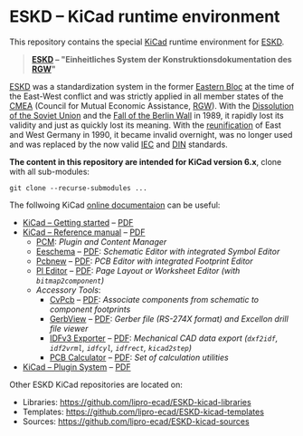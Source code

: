 # ESKD – KiCad runtime environment

This repository contains the special [KiCad] runtime environment for [ESKD].

> **[ESKD] – "Einheitliches System der Konstruktionsdokumentation des [RGW]"**

[ESKD] was a standardization system in the former [Eastern Bloc] at the time
of the East-West conflict and was strictly applied in all member states of the
[CMEA] (Council for Mutual Economic Assistance, [RGW]). With the
[Dissolution of the Soviet Union] and the [Fall of the Berlin Wall] in 1989,
it rapidly lost its validity and just as quickly lost its meaning. With the
[reunification] of East and West Germany in 1990, it became invalid overnight,
was no longer used and was replaced by the now valid [IEC] and [DIN] standards.

[KiCad]: https://www.kicad.org/ "A Cross Platform and Open Source Electronics Design Automation Suite"
[ESKD]: https://d-nb.info/551201940 "Deutsche Netionalbibliothek"
[DIN]: https://en.wikipedia.org/wiki/DIN "German: Deutsches Institut für Normung e.V."
[IEC]: https://en.wikipedia.org/wiki/International_Electrotechnical_Commission "International Electrotechnical Commission"
[RGW]: https://de.wikipedia.org/wiki/Rat_f%C3%BCr_gegenseitige_Wirtschaftshilfe "Rat für gegenseitige Wirtschaftshilfe"
[CMEA]: https://en.wikipedia.org/wiki/Comecon "Council for Mutual Economic Assistance"
[Eastern Bloc]: https://en.wikipedia.org/wiki/Eastern_Bloc "generally referred to the USSR and its satellite states"
[Dissolution of the Soviet Union]: https://en.wikipedia.org/wiki/Dissolution_of_the_Soviet_Union "1988–1991"
[Fall of the Berlin Wall]: https://en.wikipedia.org/wiki/Fall_of_the_Berlin_Wall "German: Mauerfall"
[reunification]: https://en.wikipedia.org/wiki/German_reunification "German: Deutsche Wiedervereinigung"

**The content in this repository are intended for KiCad version 6.x**,
clone with all sub-modules:

```
git clone --recurse-submodules ...
```

The follwoing KiCad [online documentaion](https://docs.kicad.org/master/)
can be useful:

* [KiCad – Getting started](https://docs.kicad.org/master/en/getting_started_in_kicad/)
  – [PDF](https://docs.kicad.org/master/en/getting_started_in_kicad/getting_started_in_kicad.pdf)
* [KiCad – Reference manual](https://docs.kicad.org/master/en/kicad/)
  – [PDF](https://docs.kicad.org/master/en/kicad/kicad.pdf)
  * [PCM](https://docs.kicad.org/master/en/kicad/#plugin_and_content_manager):
    *Plugin and Content Manager*
  * [Eeschema](https://docs.kicad.org/master/en/eeschema/)
    – [PDF](https://docs.kicad.org/master/en/eeschema/eeschema.pdf):
    *Schematic Editor with integrated Symbol Editor*
  * [Pcbnew](https://docs.kicad.org/master/en/pcbnew/)
    – [PDF](https://docs.kicad.org/master/en/pcbnew/pcbnew.pdf):
    *PCB Editor with integrated Footprint Editor*
  * [Pl Editor](https://docs.kicad.org/master/en/pl_editor/)
    – [PDF](https://docs.kicad.org/master/en/pl_editor/pl_editor.pdf):
    *Page Layout or Worksheet Editor (with `bitmap2component`)*
  * *Accessory Tools*:
    * [CvPcb](https://docs.kicad.org/master/en/cvpcb/)
      – [PDF](https://docs.kicad.org/master/en/cvpcb/cvpcb.pdf):
      *Associate components from schematic to component footprints*
    * [GerbView](https://docs.kicad.org/master/en/gerbview/)
      – [PDF](https://docs.kicad.org/master/en/gerbview/gerbview.pdf):
      *Gerber file (RS-274X format) and Excellon drill file viewer*
    * [IDFv3 Exporter](https://docs.kicad.org/master/en/idf_exporter/)
      – [PDF](https://docs.kicad.org/master/en/idf_exporter/idf_exporter.pdf):
      *Mechanical CAD data export (`dxf2idf`, `idf2vrml`, `idfcyl`, `idfrect`,
       `kicad2step`)*
    * [PCB Calculator](https://docs.kicad.org/master/en/pcb_calculator/)
      – [PDF](https://docs.kicad.org/master/en/pcb_calculator/pcb_calculator.pdf):
      *Set of calculation utilities*
* [KiCad – Plugin System](https://docs.kicad.org/master/en/plugins/)
  – [PDF](https://docs.kicad.org/master/en/plugins/plugins.pdf)

Other ESKD KiCad repositories are located on:

* Libraries: https://github.com/lipro-ecad/ESKD-kicad-libraries
* Templates: https://github.com/lipro-ecad/ESKD-kicad-templates
* Sources: https://github.com/lipro-ecad/ESKD-kicad-sources
